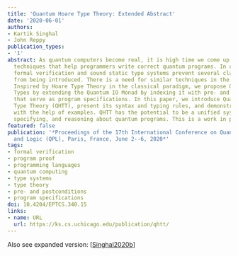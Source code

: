 ```yaml
---
title: 'Quantum Hoare Type Theory: Extended Abstract'
date: '2020-06-01'
authors:
- Kartik Singhal
- John Reppy
publication_types:
- '1'
abstract: As quantum computers become real, it is high time we come up with effective
  techniques that help programmers write correct quantum programs. In classical computing,
  formal verification and sound static type systems prevent several classes of bugs
  from being introduced. There is a need for similar techniques in the quantum regime.
  Inspired by Hoare Type Theory in the classical paradigm, we propose Quantum Hoare
  Types by extending the Quantum IO Monad by indexing it with pre- and post-conditions
  that serve as program specifications. In this paper, we introduce Quantum Hoare
  Type Theory (QHTT), present its syntax and typing rules, and demonstrate its effectiveness
  with the help of examples. QHTT has the potential to be a unified system for programming,
  specifying, and reasoning about quantum programs. This is a work in progress.
featured: false
publication: '*Proceedings of the 17th International Conference on Quantum Physics
  and Logic (QPL), Paris, France, June 2--6, 2020*'
tags:
- formal verification
- program proof
- programming languages
- quantum computing
- type systems
- type theory
- pre- and postconditions
- program specifications
doi: 10.4204/EPTCS.340.15
links:
- name: URL
  url: https://ks.cs.uchicago.edu/publication/qhtt/
---
```

Also see expanded version: [[Singhal2020b](../Singhal2020b)]